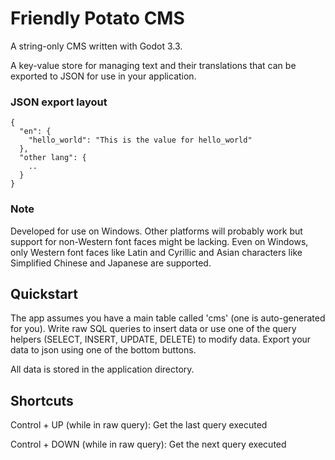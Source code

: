 # Friendly Potato CMS
A string-only CMS written with Godot 3.3.

A key-value store for managing text and their translations that can be exported to JSON for use in your application.

### JSON export layout
```
{
  "en": {
    "hello_world": "This is the value for hello_world"
  },
  "other lang": {
    ..
  }
}
```

### Note
Developed for use on Windows. Other platforms will probably work but support for non-Western font faces might be lacking. Even on Windows, only Western font faces like Latin and Cyrillic and Asian characters like Simplified Chinese and Japanese are supported.

## Quickstart
The app assumes you have a main table called 'cms' (one is auto-generated for you). Write raw SQL queries to insert data or use one of the query helpers (SELECT, INSERT, UPDATE, DELETE) to modify data. Export your data to json using one of the bottom buttons.

All data is stored in the application directory.

## Shortcuts
Control + UP (while in raw query): Get the last query executed

Control + DOWN (while in raw query): Get the next query executed

